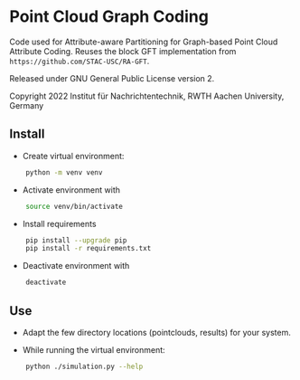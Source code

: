 # Point Cloud Graph Coding
Code used for Attribute-aware Partitioning for Graph-based Point Cloud Attribute Coding.
Reuses the block GFT implementation from `https://github.com/STAC-USC/RA-GFT`.

Released under GNU General Public License version 2.

Copyright 2022 Institut für Nachrichtentechnik, RWTH Aachen University, Germany

## Install
* Create virtual environment:
```bash
    python -m venv venv
```

* Activate environment with
```bash
    source venv/bin/activate
```

* Install requirements
```bash
    pip install --upgrade pip
    pip install -r requirements.txt
```

* Deactivate environment with
```bash
    deactivate
```
  
## Use
* Adapt the few directory locations (pointclouds, results) for your system.

* While running the virtual environment:
```bash
    python ./simulation.py --help
```

